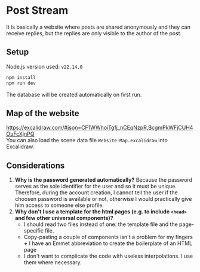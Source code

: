 # Post Stream
It is basically a website where posts are shared anonymously and they can receive replies,
but the replies are only visible to the author of the post. 

## Setup
Node.js version used: `v22.14.0`

```bash
npm install
npm run dev
```
The database will be created automatically on first run.

## Map of the website
https://excalidraw.com/#json=CF1WWhoiTgfj_nCEqNzpR,BcgmPkWFjCUH4OuFcXjnPQ  
You can also load the scene data file `Website-Map.excalidraw` into Excalidraw.

## Considerations
1) **Why is the password generated automatically?**
    Because the password serves as the sole identifier for the user and so it must be unique.
    Therefore, during the account creation, I cannot tell the user if the choosen password is available or not, otherwise I would practically give him access to someone else profile.
2) **Why don't I use a template for the html pages (e.g. to include `<head>` and few other universal components)?**
    * I should read two files instead of one: the template file and the page-specific file.
    * Copy-pasting a couple of components isn't a problem for my fingers **+** I have an Emmet abbreviation to create the boilerplate of an HTML page
    * I don't want to complicate the code with useless interpolations. I use them where necessary.

